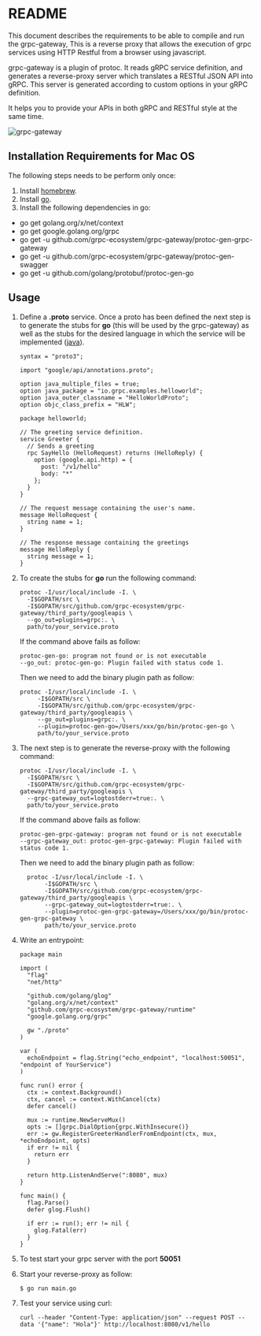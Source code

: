 # README

This document describes the requirements to be able to compile and run the grpc-gateway, This is a reverse proxy that
allows the execution of grpc services using HTTP Restful from a browser using javascript.

grpc-gateway is a plugin of protoc. It reads gRPC service definition, and generates a reverse-proxy server which 
translates a RESTful JSON API into gRPC. This server is generated according to custom options in your gRPC definition.

It helps you to provide your APIs in both gRPC and RESTful style at the same time.


![grpc-gateway](https://docs.google.com/drawings/d/12hp4CPqrNPFhattL_cIoJptFvlAqm5wLQ0ggqI5mkCg/pub?w=749&h=370)

## Installation Requirements for Mac OS

The following steps needs to be perform only once:

1. Install [homebrew](https://docs.brew.sh/Installation).
2. Install [go](https://golang.org/dl).
3. Install the following dependencies in go:
 - go get golang.org/x/net/context
 - go get google.golang.org/grpc
 - go get -u github.com/grpc-ecosystem/grpc-gateway/protoc-gen-grpc-gateway
 - go get -u github.com/grpc-ecosystem/grpc-gateway/protoc-gen-swagger
 - go get -u github.com/golang/protobuf/protoc-gen-go

## Usage

1. Define a <b>.proto</b> service. Once a proto has been defined the next step is to generate the stubs for <b>go</b> 
(this will be used by the grpc-gateway) as well as the stubs for the desired language in which the service will be 
implemented ([java](https://grpc.io/docs/tutorials/basic/java.html)).
   ```
   syntax = "proto3";
   
   import "google/api/annotations.proto";
   
   option java_multiple_files = true;
   option java_package = "io.grpc.examples.helloworld";
   option java_outer_classname = "HelloWorldProto";
   option objc_class_prefix = "HLW";
   
   package helloworld;
   
   // The greeting service definition.
   service Greeter {
     // Sends a greeting
     rpc SayHello (HelloRequest) returns (HelloReply) {
       option (google.api.http) = {
         post: "/v1/hello"
         body: "*"
       };
     }
   }
   
   // The request message containing the user's name.
   message HelloRequest {
     string name = 1;
   }
   
   // The response message containing the greetings
   message HelloReply {
     string message = 1;
   }
   ```

2. To create the stubs for <b>go</b> run the following command:
   ```
   protoc -I/usr/local/include -I. \
     -I$GOPATH/src \
     -I$GOPATH/src/github.com/grpc-ecosystem/grpc-gateway/third_party/googleapis \
     --go_out=plugins=grpc:. \
     path/to/your_service.proto
    ```
   If the command above fails as follow:
   ```
   protoc-gen-go: program not found or is not executable
   --go_out: protoc-gen-go: Plugin failed with status code 1.
   ```
    Then we need to add the binary plugin path as follow:
    ```
    protoc -I/usr/local/include -I. \
         -I$GOPATH/src \
         -I$GOPATH/src/github.com/grpc-ecosystem/grpc-gateway/third_party/googleapis \
         --go_out=plugins=grpc:. \
         --plugin=protoc-gen-go=/Users/xxx/go/bin/protoc-gen-go \
         path/to/your_service.proto
    ```
3. The next step is to generate the reverse-proxy with the following command:
   ```
   protoc -I/usr/local/include -I. \
     -I$GOPATH/src \
     -I$GOPATH/src/github.com/grpc-ecosystem/grpc-gateway/third_party/googleapis \
     --grpc-gateway_out=logtostderr=true:. \
     path/to/your_service.proto
   ```
   If the command above fails as follow:
   ```
   protoc-gen-grpc-gateway: program not found or is not executable
   --grpc-gateway_out: protoc-gen-grpc-gateway: Plugin failed with status code 1.
   ```
   Then we need to add the binary plugin path as follow:
   ```
     protoc -I/usr/local/include -I. \
          -I$GOPATH/src \
          -I$GOPATH/src/github.com/grpc-ecosystem/grpc-gateway/third_party/googleapis \
          --grpc-gateway_out=logtostderr=true:. \
          --plugin=protoc-gen-grpc-gateway=/Users/xxx/go/bin/protoc-gen-grpc-gateway \
          path/to/your_service.proto
   ```

4. Write an entrypoint:
   ```
   package main
   
   import (
     "flag"
     "net/http"
   
     "github.com/golang/glog"
     "golang.org/x/net/context"
     "github.com/grpc-ecosystem/grpc-gateway/runtime"
     "google.golang.org/grpc"
   
     gw "./proto"
   )
   
   var (
     echoEndpoint = flag.String("echo_endpoint", "localhost:50051", "endpoint of YourService")
   )
   
   func run() error {
     ctx := context.Background()
     ctx, cancel := context.WithCancel(ctx)
     defer cancel()
   
     mux := runtime.NewServeMux()
     opts := []grpc.DialOption{grpc.WithInsecure()}
     err := gw.RegisterGreeterHandlerFromEndpoint(ctx, mux, *echoEndpoint, opts)
     if err != nil {
       return err
     }
   
     return http.ListenAndServe(":8080", mux)
   }
   
   func main() {
     flag.Parse()
     defer glog.Flush()
   
     if err := run(); err != nil {
       glog.Fatal(err)
     }
   }
   ```

5. To test start your grpc server with the port <b>50051</b>

6. Start your reverse-proxy as follow:
   ```
   $ go run main.go 
   ```
7. Test your service using curl:
   ```
   curl --header "Content-Type: application/json" --request POST --data '{"name": "Hola"}' http://localhost:8080/v1/hello
   ```